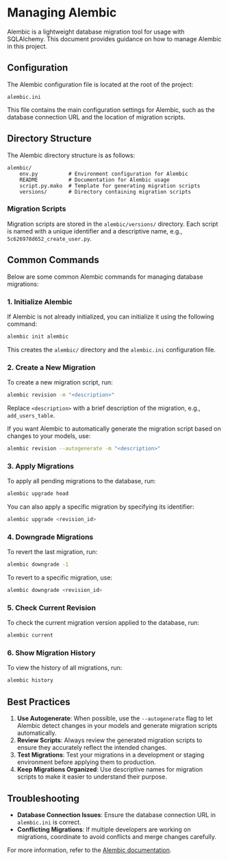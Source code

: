 # Managing Alembic

Alembic is a lightweight database migration tool for usage with SQLAlchemy. This document provides guidance on how to manage Alembic in this project.

## Configuration

The Alembic configuration file is located at the root of the project:

```
alembic.ini
```

This file contains the main configuration settings for Alembic, such as the database connection URL and the location of migration scripts.

## Directory Structure

The Alembic directory structure is as follows:

```
alembic/
    env.py          # Environment configuration for Alembic
    README          # Documentation for Alembic usage
    script.py.mako  # Template for generating migration scripts
    versions/       # Directory containing migration scripts
```

### Migration Scripts

Migration scripts are stored in the `alembic/versions/` directory. Each script is named with a unique identifier and a descriptive name, e.g., `5c626978d652_create_user.py`.

## Common Commands

Below are some common Alembic commands for managing database migrations:

### 1. Initialize Alembic

If Alembic is not already initialized, you can initialize it using the following command:

```bash
alembic init alembic
```

This creates the `alembic/` directory and the `alembic.ini` configuration file.

### 2. Create a New Migration

To create a new migration script, run:

```bash
alembic revision -m "<description>"
```

Replace `<description>` with a brief description of the migration, e.g., `add_users_table`.

If you want Alembic to automatically generate the migration script based on changes to your models, use:

```bash
alembic revision --autogenerate -m "<description>"
```

### 3. Apply Migrations

To apply all pending migrations to the database, run:

```bash
alembic upgrade head
```

You can also apply a specific migration by specifying its identifier:

```bash
alembic upgrade <revision_id>
```

### 4. Downgrade Migrations

To revert the last migration, run:

```bash
alembic downgrade -1
```

To revert to a specific migration, use:

```bash
alembic downgrade <revision_id>
```

### 5. Check Current Revision

To check the current migration version applied to the database, run:

```bash
alembic current
```

### 6. Show Migration History

To view the history of all migrations, run:

```bash
alembic history
```

## Best Practices

1. **Use Autogenerate**: When possible, use the `--autogenerate` flag to let Alembic detect changes in your models and generate migration scripts automatically.
2. **Review Scripts**: Always review the generated migration scripts to ensure they accurately reflect the intended changes.
3. **Test Migrations**: Test your migrations in a development or staging environment before applying them to production.
4. **Keep Migrations Organized**: Use descriptive names for migration scripts to make it easier to understand their purpose.

## Troubleshooting

- **Database Connection Issues**: Ensure the database connection URL in `alembic.ini` is correct.
- **Conflicting Migrations**: If multiple developers are working on migrations, coordinate to avoid conflicts and merge changes carefully.

For more information, refer to the [Alembic documentation](https://alembic.sqlalchemy.org/en/latest/).